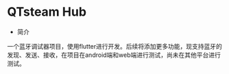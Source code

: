 # QTsteam Hub

- 简介

一个蓝牙调试器项目，使用flutter进行开发。后续将添加更多功能，现支持蓝牙的发现、发送、接收，在项目在android端和web端进行测试，尚未在其他平台进行测试。
